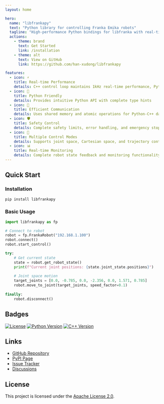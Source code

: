 ```yaml
---
layout: home

hero:
  name: "libfrankapy"
  text: "Python library for controlling Franka Emika robots"
  tagline: "High-performance Python bindings for libfranka with real-time control capabilities"
  actions:
    - theme: brand
      text: Get Started
      link: /installation
    - theme: alt
      text: View on GitHub
      link: https://github.com/han-xudong/libfrankapy

features:
  - icon: ⚡
    title: Real-time Performance
    details: C++ control loop maintains 1kHz real-time performance, Python does not participate in real-time loops
  - icon: 🐍
    title: Python Friendly
    details: Provides intuitive Python API with complete type hints
  - icon: 🚀
    title: Efficient Communication
    details: Uses shared memory and atomic operations for Python-C++ data exchange
  - icon: 🛡️
    title: Safety Control
    details: Complete safety limits, error handling, and emergency stop functionality
  - icon: 🎯
    title: Multiple Control Modes
    details: Supports joint space, Cartesian space, and trajectory control
  - icon: 📊
    title: Real-time Monitoring
    details: Complete robot state feedback and monitoring functionality
---
```


## Quick Start

### Installation

```bash
pip install libfrankapy
```

### Basic Usage

```python
import libfrankapy as fp

# Connect to robot
robot = fp.FrankaRobot("192.168.1.100")
robot.connect()
robot.start_control()

try:
    # Get current state
    state = robot.get_robot_state()
    print(f"Current joint positions: {state.joint_state.positions}")
    
    # Joint space motion
    target_joints = [0.0, -0.785, 0.0, -2.356, 0.0, 1.571, 0.785]
    robot.move_to_joint(target_joints, speed_factor=0.1)
    
finally:
    robot.disconnect()
```

## Badges

[![License](https://img.shields.io/badge/License-Apache%202.0-blue.svg)](https://opensource.org/licenses/Apache-2.0)
[![Python Version](https://img.shields.io/badge/python-3.8+-blue.svg)](https://www.python.org/downloads/)
[![C++ Version](https://img.shields.io/badge/C++-17-blue.svg)](https://en.cppreference.com/w/cpp/17)

## Links

- [GitHub Repository](https://github.com/han-xudong/libfrankapy)
- [PyPI Page](https://pypi.org/project/libfrankapy/)
- [Issue Tracker](https://github.com/han-xudong/libfrankapy/issues)
- [Discussions](https://github.com/han-xudong/libfrankapy/discussions)

## License

This project is licensed under the [Apache License 2.0](https://opensource.org/licenses/Apache-2.0).